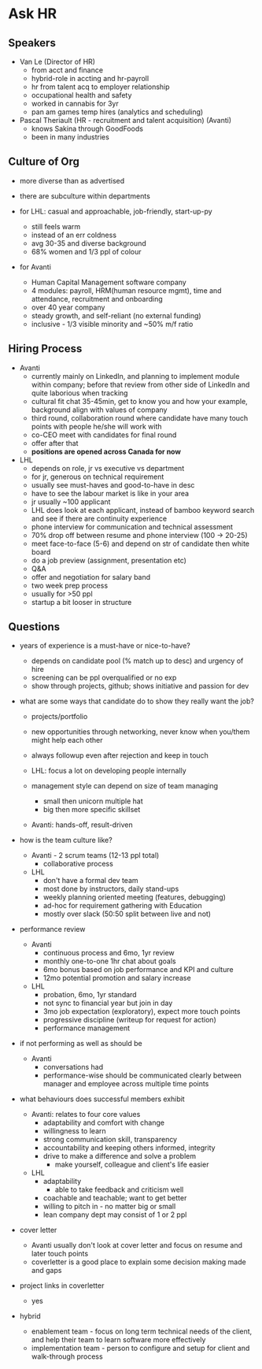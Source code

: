 # Ask HR

## Speakers
- Van Le (Director of HR)
	- from acct and finance
	- hybrid-role in accting and hr-payroll
	- hr from talent acq to employer relationship
	- occupational health and safety
	- worked in cannabis for 3yr
	- pan am games temp hires (analytics and scheduling)
- Pascal Theriault (HR - recruitment and talent acquisition) (Avanti)
	- knows Sakina through GoodFoods
	- been in many industries 

## Culture of Org
- more diverse than as advertised
- there are subculture within departments

- for LHL: casual and approachable, job-friendly, start-up-py
	- still feels warm
	- instead of an err coldness
	- avg 30-35 and diverse background
	- 68% women and 1/3 ppl of colour
- for Avanti
	- Human Capital Management software company
	- 4 modules: payroll, HRM(human resource mgmt), time and attendance, recruitment and onboarding
	- over 40 year company
	- steady growth, and self-reliant (no external funding)
	- inclusive - 1/3 visible minority and ~50% m/f ratio

## Hiring Process
- Avanti
	- currently mainly on LinkedIn, and planning to implement module within company; before that review from other side of LinkedIn and quite laborious when tracking
	- cultural fit chat 35-45min, get to know you and how your example, background align with values of company
	- third round, collaboration round where candidate have many touch points with people he/she will work with
	- co-CEO meet with candidates for final round
	- offer after that
	- **positions are opened across Canada for now**
- LHL
	- depends on role, jr vs executive vs department
	- for jr, generous on technical requirement
	- usually see must-haves and good-to-have in desc
	- have to see the labour market is like in your area
	- jr usually ~100 applicant
	- LHL does look at each applicant, instead of bamboo keyword search and see if there are continuity experience
	- phone interview for communication and technical assessment
	- 70% drop off between resume and phone interview (100 -> 20-25)
	- meet face-to-face (5-6) and depend on str of candidate then white board
	- do a job preview (assignment, presentation etc)
	- Q&A
	- offer and negotiation for salary band
	- two week prep process
	- usually for >50 ppl
	- startup a bit looser in structure

## Questions
- years of experience is a must-have or nice-to-have?
	- depends on candidate pool (% match up to desc) and urgency of hire
	- screening can be ppl overqualified or no exp
	- show through projects, github; shows initiative and passion for dev

- what are some ways that candidate do to show they really want the job?
	- projects/portfolio
	- new opportunities through networking, never know when you/them might help each other
	- always followup even after rejection and keep in touch

	- LHL: focus a lot on developing people internally
	- management style can depend on size of team managing
		- small then unicorn multiple hat
		- big then more specific skillset
	- Avanti: hands-off, result-driven
- how is the team culture like?
	- Avanti - 2 scrum teams (12-13 ppl total)
		- collaborative process
	- LHL
		- don't have a formal dev team
		- most done by instructors, daily stand-ups
		- weekly planning oriented meeting (features, debugging)
		- ad-hoc for requirement gathering with Education
		- mostly over slack (50:50 split between live and not)
- performance review
	- Avanti
		- continuous process and 6mo, 1yr review
		- monthly one-to-one 1hr chat about goals 
		- 6mo bonus based on job performance and KPI and culture
		- 12mo potential promotion and salary increase
	- LHL
		- probation, 6mo, 1yr standard
		- not sync to financial year but join in day
		- 3mo job expectation (exploratory), expect more touch points
		- progressive discipline (writeup for request for action)
		- performance management

- if not performing as well as should be
	- Avanti
		- conversations had
		- performance-wise should be communicated clearly between manager and employee across multiple time points

- what behaviours does successful members exhibit
	- Avanti: relates to four core values
		- adaptability and comfort with change
		- willingness to learn
		- strong communication skill, transparency
		- accountability and keeping others informed, integrity
		- drive to make a difference and solve a problem
			- make yourself, colleague and client's life easier
	- LHL
		- adaptability
			- able to take feedback and criticism well
		- coachable and teachable; want to get better
		- willing to pitch in - no matter big or small
		- lean company dept may consist of 1 or 2 ppl

- cover letter 
	- Avanti usually don't look at cover letter and focus on resume and later touch points
	- coverletter is a good place to explain some decision making made and gaps
- project links in coverletter
	- yes

- hybrid
	- enablement team - focus on long term technical needs of the client, and help their team to learn software more effectively
	- implementation team - person to configure and setup for client and walk-through process 
	
